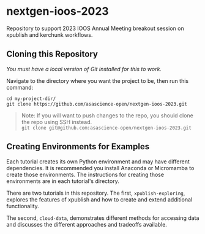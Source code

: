 # nextgen-ioos-2023

Repository to support 2023 IOOS Annual Meeting breakout session on xpublish and kerchunk workflows.

## Cloning this Repository

*You must have a local version of Git installed for this to work.*

Navigate to the directory where you want the project to be, then run this command:

```
cd my-project-dir/
git clone https://github.com/asascience-open/nextgen-ioos-2023.git
```

> Note: If you will want to push changes to the repo, you should clone the repo using SSH instead. </br>
> `git clone git@github.com:asascience-open/nextgen-ioos-2023.git`

## Creating Environments for Examples

Each tutorial creates its own Python environment and may have different dependencies. It is recommended you install Anaconda or Micromamba to create those environments. The instructions for creating those environments are in each tutorial's directory.

There are two tutorials in this repository. The first, `xpublish-exploring`, explores the features of xpublish and how to create and extend additional functionality.

The second, `cloud-data`, demonstrates different methods for accessing data and discusses the different approaches and tradeoffs available.